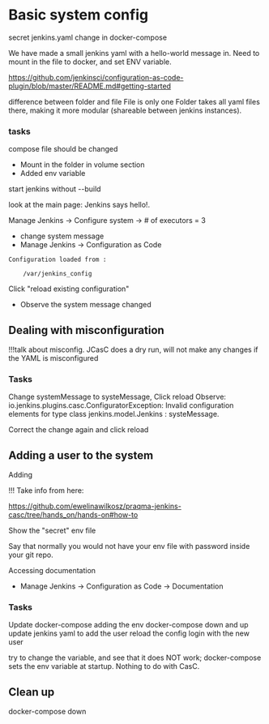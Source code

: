 # Basic system config

secret
jenkins.yaml
change in docker-compose

We have made a small jenkins yaml with a hello-world message in.
Need to mount in the file to docker, and set ENV variable.

https://github.com/jenkinsci/configuration-as-code-plugin/blob/master/README.md#getting-started

difference between folder and file
File is only one
Folder takes all yaml files there, making it more modular (shareable between jenkins instances).

### tasks

compose file should be changed

* Mount in the folder in volume section
* Added env variable

start jenkins without --build

look at the main page: Jenkins says hello!.

Manage Jenkins -> Configure system ->  # of executors = 3

* change system message
* Manage Jenkins -> Configuration as Code

```text
Configuration loaded from :

    /var/jenkins_config
```
Click "reload existing configuration"

* Observe the system message changed

## Dealing with misconfiguration

!!!talk about misconfig. JCasC does a dry run, will not make any changes if the YAML is misconfigured

### Tasks

Change systemMessage to systeMessage,
Click reload
Observe:
io.jenkins.plugins.casc.ConfiguratorException: Invalid configuration elements for type class jenkins.model.Jenkins : systeMessage.

Correct the change again and click reload

## Adding a user to the system

Adding

!!! Take info from here:

https://github.com/ewelinawilkosz/praqma-jenkins-casc/tree/hands_on/hands-on#how-to

Show the "secret" env file

Say that normally you would not have your env file with password inside your git repo.

Accessing documentation

* Manage Jenkins -> Configuration as Code -> Documentation

### Tasks

Update docker-compose adding the env
docker-compose down and up
update jenkins yaml to add the user
reload the config
login with the new user

try to change the variable, and see that it does NOT work; docker-compose sets the env variable at startup. Nothing to do with CasC.

## Clean up

docker-compose down
